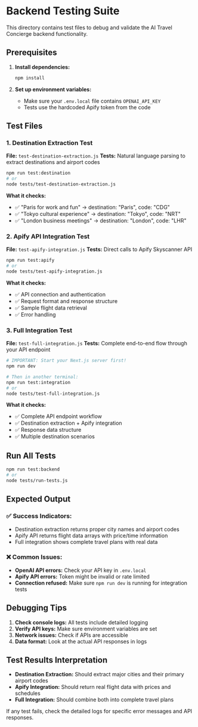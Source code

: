 # Backend Testing Suite

This directory contains test files to debug and validate the AI Travel Concierge backend functionality.

## Prerequisites

1. **Install dependencies:**
   ```bash
   npm install
   ```

2. **Set up environment variables:**
   - Make sure your `.env.local` file contains `OPENAI_API_KEY`
   - Tests use the hardcoded Apify token from the code

## Test Files

### 1. Destination Extraction Test
**File:** `test-destination-extraction.js`
**Tests:** Natural language parsing to extract destinations and airport codes

```bash
npm run test:destination
# or
node tests/test-destination-extraction.js
```

**What it checks:**
- ✅ "Paris for work and fun" → destination: "Paris", code: "CDG"
- ✅ "Tokyo cultural experience" → destination: "Tokyo", code: "NRT"  
- ✅ "London business meetings" → destination: "London", code: "LHR"

### 2. Apify API Integration Test
**File:** `test-apify-integration.js`
**Tests:** Direct calls to Apify Skyscanner API

```bash
npm run test:apify
# or
node tests/test-apify-integration.js
```

**What it checks:**
- ✅ API connection and authentication
- ✅ Request format and response structure
- ✅ Sample flight data retrieval
- ✅ Error handling

### 3. Full Integration Test
**File:** `test-full-integration.js`
**Tests:** Complete end-to-end flow through your API endpoint

```bash
# IMPORTANT: Start your Next.js server first!
npm run dev

# Then in another terminal:
npm run test:integration
# or  
node tests/test-full-integration.js
```

**What it checks:**
- ✅ Complete API endpoint workflow
- ✅ Destination extraction + Apify integration
- ✅ Response data structure
- ✅ Multiple destination scenarios

## Run All Tests

```bash
npm run test:backend
# or
node tests/run-tests.js
```

## Expected Output

### ✅ Success Indicators:
- Destination extraction returns proper city names and airport codes
- Apify API returns flight data arrays with price/time information
- Full integration shows complete travel plans with real data

### ❌ Common Issues:
- **OpenAI API errors:** Check your API key in `.env.local`
- **Apify API errors:** Token might be invalid or rate limited
- **Connection refused:** Make sure `npm run dev` is running for integration tests

## Debugging Tips

1. **Check console logs:** All tests include detailed logging
2. **Verify API keys:** Make sure environment variables are set
3. **Network issues:** Check if APIs are accessible
4. **Data format:** Look at the actual API responses in logs

## Test Results Interpretation

- **Destination Extraction:** Should extract major cities and their primary airport codes
- **Apify Integration:** Should return real flight data with prices and schedules  
- **Full Integration:** Should combine both into complete travel plans

If any test fails, check the detailed logs for specific error messages and API responses.